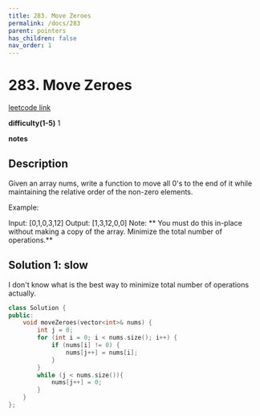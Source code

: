```yaml
---
title: 283. Move Zeroes
permalink: /docs/283
parent: pointers
has_children: false
nav_order: 1
---
```

# 283. Move Zeroes
[leetcode link](https://leetcode.com/problems/move-zeroes/)

**difficulty(1-5)** 
1

**notes**   


## Description
Given an array nums, write a function to move all 0's to the end of it while maintaining the relative order of the non-zero elements.

Example:

Input: [0,1,0,3,12]
Output: [1,3,12,0,0]
Note:
**
You must do this in-place without making a copy of the array.
Minimize the total number of operations.**

## Solution 1: slow
I don't know what is the best way to minimize total number of operations actually.

```c++
class Solution {
public:
    void moveZeroes(vector<int>& nums) {
        int j = 0;
        for (int i = 0; i < nums.size(); i++) {
            if (nums[i] != 0) {
                nums[j++] = nums[i];
            }
        }
        while (j < nums.size()){
            nums[j++] = 0;
        }
    }
};
```

<!-- 
Default label
{: .label }

Blue label
{: .label .label-blue }

Stable
{: .label .label-green }

New release
{: .label .label-purple }

Coming soon
{: .label .label-yellow }

Deprecated
{: .label .label-red } -->
